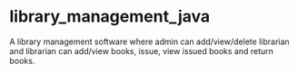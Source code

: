 # library_management_java
A library management software where admin can add/view/delete librarian and librarian can add/view books, issue, view issued books and return books.
